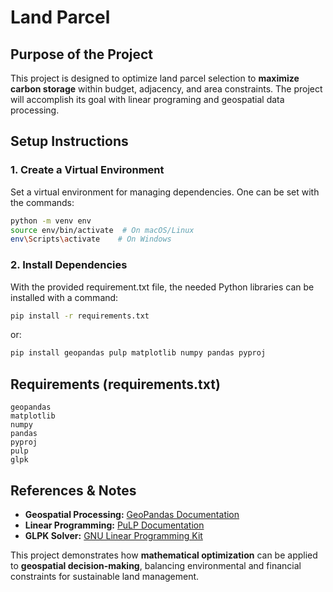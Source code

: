 # **Land Parcel**

## **Purpose of the Project**
This project is designed to optimize land parcel selection to  **maximize carbon storage**  within budget, adjacency, and area constraints. The project will accomplish its goal with linear programing and geospatial data processing.

## **Setup Instructions**
### **1. Create a Virtual Environment**
Set a virtual environment for managing dependencies. One can be set with the commands:

```bash
python -m venv env
source env/bin/activate  # On macOS/Linux
env\Scripts\activate    # On Windows
```

### **2. Install Dependencies**
With the provided requirement.txt file, the needed Python libraries can be installed with a command:

```bash
pip install -r requirements.txt
```

or:

```bash
pip install geopandas pulp matplotlib numpy pandas pyproj
```

## **Requirements (requirements.txt)**
```
geopandas
matplotlib
numpy
pandas
pyproj
pulp
glpk
```

## **References & Notes**
- **Geospatial Processing:** [GeoPandas Documentation](https://geopandas.org/)
- **Linear Programming:** [PuLP Documentation](https://coin-or.github.io/pulp/)
- **GLPK Solver:** [GNU Linear Programming Kit](https://www.gnu.org/software/glpk/)

This project demonstrates how **mathematical optimization** can be applied to **geospatial decision-making**, balancing environmental and financial constraints for sustainable land management.

